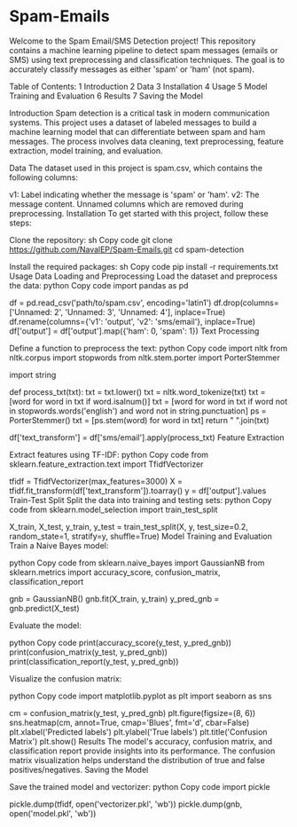 # Spam-Emails
 
Welcome to the Spam Email/SMS Detection project! This repository contains a machine learning pipeline to detect spam messages (emails or SMS) using text preprocessing and classification techniques. The goal is to accurately classify messages as either 'spam' or 'ham' (not spam).


Table of Contents:
1 Introduction
2 Data
3 Installation
4 Usage
5 Model Training and Evaluation
6 Results
7 Saving the Model

Introduction
Spam detection is a critical task in modern communication systems. This project uses a dataset of labeled messages to build a machine learning model that can differentiate between spam and ham messages. The process involves data cleaning, text preprocessing, feature extraction, model training, and evaluation.

Data
The dataset used in this project is spam.csv, which contains the following columns:

v1: Label indicating whether the message is 'spam' or 'ham'.
v2: The message content.
Unnamed columns which are removed during preprocessing.
Installation
To get started with this project, follow these steps:



Clone the repository:
sh
Copy code
git clone https://github.com/NavalEP/Spam-Emails.git
cd spam-detection


Install the required packages:
sh
Copy code
pip install -r requirements.txt
Usage
Data Loading and Preprocessing
Load the dataset and preprocess the data:
python
Copy code
import pandas as pd


df = pd.read_csv('path/to/spam.csv', encoding='latin1')
df.drop(columns=['Unnamed: 2', 'Unnamed: 3', 'Unnamed: 4'], inplace=True)
df.rename(columns={'v1': 'output', 'v2': 'sms/email'}, inplace=True)
df['output'] = df['output'].map({'ham': 0, 'spam': 1})
Text Processing


Define a function to preprocess the text:
python
Copy code
import nltk
from nltk.corpus import stopwords
from nltk.stem.porter import PorterStemmer


import string

def process_txt(txt):
    txt = txt.lower()
    txt = nltk.word_tokenize(txt)
    txt = [word for word in txt if word.isalnum()]
    txt = [word for word in txt if word not in stopwords.words('english') and word not in string.punctuation]
    ps = PorterStemmer()
    txt = [ps.stem(word) for word in txt]
    return " ".join(txt)

df['text_transform'] = df['sms/email'].apply(process_txt)
Feature Extraction


Extract features using TF-IDF:
python
Copy code
from sklearn.feature_extraction.text import TfidfVectorizer

tfidf = TfidfVectorizer(max_features=3000)
X = tfidf.fit_transform(df['text_transform']).toarray()
y = df['output'].values
Train-Test Split
Split the data into training and testing sets:
python
Copy code
from sklearn.model_selection import train_test_split 

X_train, X_test, y_train, y_test = train_test_split(X, y, test_size=0.2, random_state=1, stratify=y, shuffle=True)
Model Training and Evaluation
Train a Naive Bayes model:

python
Copy code
from sklearn.naive_bayes import GaussianNB
from sklearn.metrics import accuracy_score, confusion_matrix, classification_report

gnb = GaussianNB()
gnb.fit(X_train, y_train)
y_pred_gnb = gnb.predict(X_test)

Evaluate the model:

python
Copy code
print(accuracy_score(y_test, y_pred_gnb))
print(confusion_matrix(y_test, y_pred_gnb))
print(classification_report(y_test, y_pred_gnb))

Visualize the confusion matrix:

python
Copy code
import matplotlib.pyplot as plt
import seaborn as sns

cm = confusion_matrix(y_test, y_pred_gnb)
plt.figure(figsize=(8, 6))
sns.heatmap(cm, annot=True, cmap='Blues', fmt='d', cbar=False)
plt.xlabel('Predicted labels')
plt.ylabel('True labels')
plt.title('Confusion Matrix')
plt.show()
Results
The model's accuracy, confusion matrix, and classification report provide insights into its performance.
The confusion matrix visualization helps understand the distribution of true and false positives/negatives.
Saving the Model


Save the trained model and vectorizer:
python
Copy code
import pickle

pickle.dump(tfidf, open('vectorizer.pkl', 'wb'))
pickle.dump(gnb, open('model.pkl', 'wb'))
